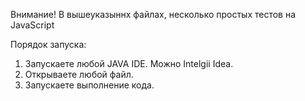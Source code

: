 Внимание!
В вышеуказыннх файлах, несколько простых тестов на JavaScript

Порядок запуска:
1) Запускаете любой JAVA IDE. Можно Intelgii Idea.
2) Открываете любой файл. 
3) Запускаете выполнение кода.